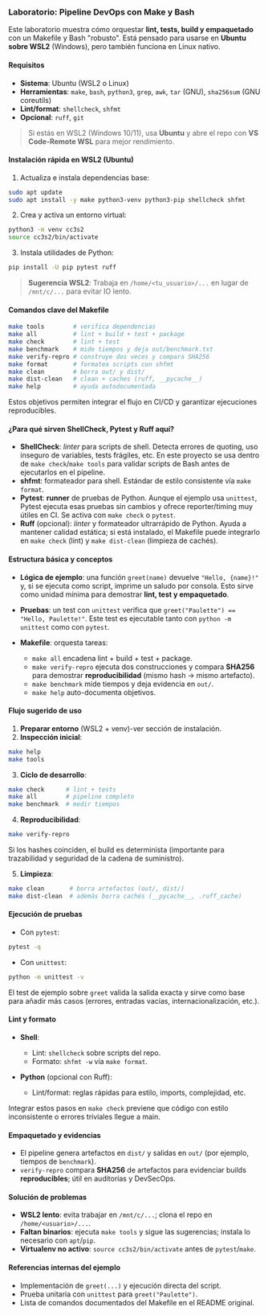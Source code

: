 ### Laboratorio: Pipeline DevOps con Make y Bash

Este laboratorio muestra cómo orquestar **lint, tests, build y empaquetado** con un Makefile y Bash "robusto". Está pensado para usarse en **Ubuntu sobre WSL2** (Windows), pero también funciona en Linux nativo.

#### Requisitos

- **Sistema**: Ubuntu (WSL2 o Linux)
- **Herramientas**: `make`, `bash`, `python3`, `grep`, `awk`, `tar` (GNU), `sha256sum` (GNU coreutils)
- **Lint/format**: `shellcheck`, `shfmt`
- **Opcional**: `ruff`, `git`

> Si estás en WSL2 (Windows 10/11), usa **Ubuntu** y abre el repo con **VS Code-Remote WSL** para mejor rendimiento.

#### Instalación rápida en WSL2 (Ubuntu)

1) Actualiza e instala dependencias base:
```bash
sudo apt update
sudo apt install -y make python3-venv python3-pip shellcheck shfmt
````

2. Crea y activa un entorno virtual:

```bash
python3 -m venv cc3s2
source cc3s2/bin/activate
```

3. Instala utilidades de Python:

```bash
pip install -U pip pytest ruff
```

> **Sugerencia WSL2**: Trabaja en `/home/<tu_usuario>/...` en lugar de `/mnt/c/...` para evitar IO lento.

#### Comandos clave del Makefile

```bash
make tools        # verifica dependencias
make all          # lint + build + test + package
make check        # lint + test
make benchmark    # mide tiempos y deja out/benchmark.txt
make verify-repro # construye dos veces y compara SHA256
make format       # formatea scripts con shfmt
make clean        # borra out/ y dist/
make dist-clean   # clean + caches (ruff, __pycache__)
make help         # ayuda autodocumentada
```

Estos objetivos permiten integrar el flujo en CI/CD y garantizar ejecuciones reproducibles.

#### ¿Para qué sirven ShellCheck, Pytest y Ruff aquí?

* **ShellCheck**: *linter* para scripts de shell. Detecta errores de quoting, uso inseguro de variables, tests frágiles, etc. En este proyecto se usa dentro de `make check`/`make tools` para validar scripts de Bash antes de ejecutarlos en el pipeline.
* **shfmt**: formateador para shell. Estándar de estilo consistente vía `make format`.
* **Pytest**: **runner** de pruebas de Python. Aunque el ejemplo usa `unittest`, Pytest ejecuta esas pruebas sin cambios y ofrece reporter/timing muy útiles en CI. Se activa con `make check` o `pytest`.
* **Ruff** (opcional): *linter* y formateador ultrarrápido de Python. Ayuda a mantener calidad estática; si está instalado, el Makefile puede integrarlo en `make check` (lint) y `make dist-clean` (limpieza de cachés).

#### Estructura básica y conceptos

* **Lógica de ejemplo**: una función `greet(name)` devuelve `"Hello, {name}!"` y, si se ejecuta como script, imprime un saludo por consola. Esto sirve como unidad mínima para demostrar **lint, test y empaquetado**.
* **Pruebas**: un test con `unittest` verifica que `greet("Paulette") == "Hello, Paulette!"`. Este test es ejecutable tanto con `python -m unittest` como con `pytest`.
* **Makefile**: orquesta tareas:

  * `make all` encadena lint + build + test + package.
  * `make verify-repro` ejecuta dos construcciones y compara **SHA256** para demostrar **reproducibilidad** (mismo hash → mismo artefacto).
  * `make benchmark` mide tiempos y deja evidencia en `out/`.
  * `make help` auto-documenta objetivos.


#### Flujo sugerido de uso

1. **Preparar entorno** (WSL2 + venv)-ver sección de instalación.
2. **Inspección inicial**:

```bash
make help
make tools
```

3. **Ciclo de desarrollo**:

```bash
make check      # lint + tests
make all        # pipeline completo
make benchmark  # medir tiempos
```

4. **Reproducibilidad**:

```bash
make verify-repro
```

Si los hashes coinciden, el build es determinista (importante para trazabilidad y seguridad de la cadena de suministro).

5. **Limpieza**:

```bash
make clean       # borra artefactos (out/, dist/)
make dist-clean  # además borra cachés (__pycache__, .ruff_cache)
```

#### Ejecución de pruebas

* Con `pytest`:

```bash
pytest -q
```

* Con `unittest`:

```bash
python -m unittest -v
```

El test de ejemplo sobre `greet` valida la salida exacta y sirve como base para añadir más casos (errores, entradas vacías, internacionalización, etc.).

#### Lint y formato

* **Shell**:

  * Lint: `shellcheck` sobre scripts del repo.
  * Formato: `shfmt -w` vía `make format`.
* **Python** (opcional con Ruff):

  * Lint/format: reglas rápidas para estilo, imports, complejidad, etc.

Integrar estos pasos en `make check` previene que código con estilo inconsistente o errores triviales llegue a main.

#### Empaquetado y evidencias

* El pipeline genera artefactos en `dist/` y salidas en `out/` (por ejemplo, tiempos de `benchmark`).
* `verify-repro` compara **SHA256** de artefactos para evidenciar builds **reproducibles**; útil en auditorías y DevSecOps.

#### Solución de problemas

* **WSL2 lento**: evita trabajar en `/mnt/c/...`; clona el repo en `/home/<usuario>/...`.
* **Faltan binarios**: ejecuta `make tools` y sigue las sugerencias; instala lo necesario con `apt`/`pip`.
* **Virtualenv no activo**: `source cc3s2/bin/activate` antes de `pytest`/`make`.

#### Referencias internas del ejemplo

* Implementación de `greet(...)` y ejecución directa del script.
* Prueba unitaria con `unittest` para `greet("Paulette")`.
* Lista de comandos documentados del Makefile en el README original.
